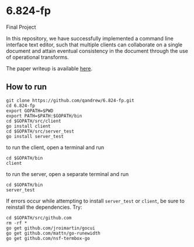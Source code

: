 # 6.824-fp
Final Project

In this repository, we have successfully implemented a command line interface text editor, such that multiple clients can collaborate on a single document and attain eventual consistency in the document through the use of operational transforms.

The paper writeup is available [here](6.824.pdf).

## How to run

~~~~
git clone https://github.com/qandrew/6.824-fp.git
cd 6.824-fp
export GOPATH=$PWD
export PATH=$PATH:$GOPATH/bin
cd $GOPATH/src/client
go install client
cd $GOPATH/src/server_test
go install server_test
~~~~
to run the client, open a terminal and run
~~~~
cd $GOPATH/bin
client
~~~~

to run the server, open a separate terminal and run
~~~~
cd $GOPATH/bin
server_test
~~~~

If errors occur while attempting to install `server_test` or `client`, be sure to reinstall the dependencies. Try:
~~~~
cd $GOPATH/src/github.com
rm -rf *
go get github.com/jroimartin/gocui
go get github.com/mattn/go-runewidth
go get github.com/nsf-termbox-go
~~~~
